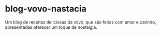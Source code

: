 # blog-vovo-nastacia
Um blog de receitas deliciosas da vovó, que são feitas com amor e carinho, apresentadas oferecer um toque de nostalgia.
